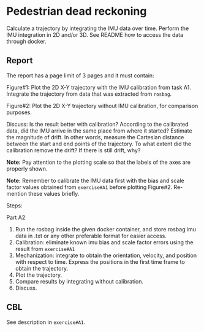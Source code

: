 # Pedestrian dead reckoning 

Calculate a trajectory by integrating the IMU data over time. Perform the IMU integration in 2D and/or 3D. See README how to access the data through docker.

## Report

The report has a page limit of 3 pages and it must contain:

Figure#1: Plot the 2D X-Y trajectory with the IMU calibration from task A1. Integrate the trajectory from data that was extracted from `rosbag`. 

Figure#2: Plot the 2D X-Y trajectory without IMU calibration, for comparison purposes. 

Discuss: Is the result better with calibration? 
According to the calibrated data, did the IMU arrive in the same place from where it started? Estimate the magnitude of drift. In other words, measure the Cartesian distance between the start and end points of the trajectory. To what extent did the calibration remove the drift? If there is still drift, why?

**Note:** Pay attention to the plotting scale so that the labels of the axes are properly shown.

**Note:** Remember to calibrate the IMU data first with the bias and scale factor values obtained from `exercise#A1` before plotting Figure#2. Re-mention these values briefly. 

Steps: 

Part A2
1. Run the rosbag inside the given docker container, and store rosbag imu data in .txt or any other preferable format for easier access.
2. Calibration: eliminate known imu bias and scale factor errors using the result from `exercise#A1`
3. Mechanization: integrate to obtain the orientation, velocity, and position with respect to time. Express the positions in the first time frame to obtain the trajectory.
4. Plot the trajectory.
5. Compare results by integrating without calibration.
6. Discuss.

## CBL

See description in `exercise#A1`.
